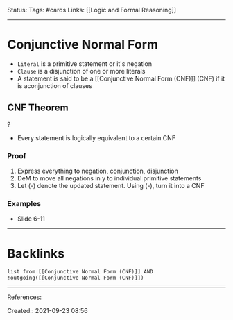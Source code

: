 Status: 
Tags: #cards
Links: [[Logic and Formal Reasoning]]
___
# Conjunctive Normal Form
- `Literal` is a primitive statement or it's negation
- `Clause` is a disjunction of one or more literals
- A statement is said to be a [[Conjunctive Normal Form (CNF)]] (CNF) if it is aconjunction of clauses

## CNF Theorem
?
- Every statement is logically equivalent to a certain CNF
### Proof
 1. Express everything to negation, conjunction, disjunction
 2. DeM to move all negations in y to individual primitive statements
 3. Let (-) denote the updated statement. Using (-), turn it into a CNF
 ### Examples
 - Slide 6-11

___
# Backlinks
```dataview
list from [[Conjunctive Normal Form (CNF)]] AND !outgoing([[Conjunctive Normal Form (CNF)]])
```
___
References:

Created:: 2021-09-23 08:56